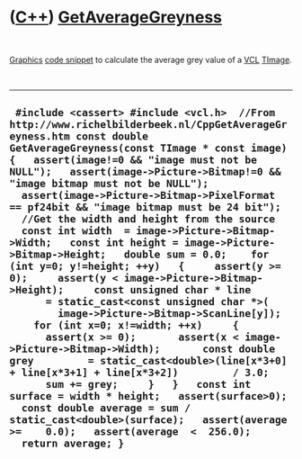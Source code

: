 



 

 

 

 

 

([C++](Cpp.md)) [GetAverageGreyness](CppGetAverageGreyness.md)
================================================================

 

[Graphics](CppGraphics.md) [code snippet](CppCodeSnippets.md) to
calculate the average grey value of a [VCL](CppVcl.md)
[TImage](CppTImage.md).

 

  ----------------------------------------------------------------------------------------------------------------------------------------------------------------------------------------------------------------------------------------------------------------------------------------------------------------------------------------------------------------------------------------------------------------------------------------------------------------------------------------------------------------------------------------------------------------------------------------------------------------------------------------------------------------------------------------------------------------------------------------------------------------------------------------------------------------------------------------------------------------------------------------------------------------------------------------------------------------------------------------------------------------------------------------------------------------------------------------------------------------------------------------------------------------------------------------------------------------------------------------------------------------------
  ` #include <cassert> #include <vcl.h>  //From http://www.richelbilderbeek.nl/CppGetAverageGreyness.htm const double GetAverageGreyness(const TImage * const image) {   assert(image!=0 && "image must not be NULL");   assert(image->Picture->Bitmap!=0 && "image bitmap must not be NULL");   assert(image->Picture->Bitmap->PixelFormat == pf24bit && "image bitmap must be 24 bit");    //Get the width and height from the source   const int width  = image->Picture->Bitmap->Width;   const int height = image->Picture->Bitmap->Height;   double sum = 0.0;    for (int y=0; y!=height; ++y)   {     assert(y >= 0);     assert(y < image->Picture->Bitmap->Height);     const unsigned char * line       = static_cast<const unsigned char *>(         image->Picture->Bitmap->ScanLine[y]);     for (int x=0; x!=width; ++x)     {       assert(x >= 0);       assert(x < image->Picture->Bitmap->Width);       const double grey         = static_cast<double>(line[x*3+0] + line[x*3+1] + line[x*3+2])         / 3.0;       sum += grey;     }   }   const int surface = width * height;   assert(surface>0);   const double average = sum / static_cast<double>(surface);   assert(average >=    0.0);   assert(average  <  256.0);   return average; }`
  ----------------------------------------------------------------------------------------------------------------------------------------------------------------------------------------------------------------------------------------------------------------------------------------------------------------------------------------------------------------------------------------------------------------------------------------------------------------------------------------------------------------------------------------------------------------------------------------------------------------------------------------------------------------------------------------------------------------------------------------------------------------------------------------------------------------------------------------------------------------------------------------------------------------------------------------------------------------------------------------------------------------------------------------------------------------------------------------------------------------------------------------------------------------------------------------------------------------------------------------------------------------------

 

 

 

 

 





 



